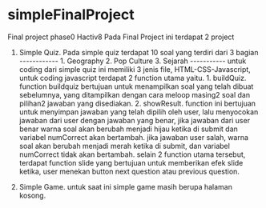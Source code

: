 # simpleFinalProject
Final project phase0 Hactiv8
Pada Final Project ini terdapat 2 project
  1. Simple Quiz.
    Pada simple quiz terdapat 10 soal yang terdiri dari 3 bagian
    ------------
    1. Geography
    2. Pop Culture
    3. Sejarah
    -----------
    untuk coding dari simple quiz ini memiliki 3 jenis file, HTML-CSS-Javascript,
    untuk coding javascript terdapat 2 function utama yaitu.
    1. buildQuiz.
      function buildquiz bertujuan untuk menampilkan soal yang telah dibuat sebelumnya,
      yang ditampilkan dengan cara meloop masing2 soal dan pilihan2 jawaban yang disediakan.
    2. showResult.
      function ini bertujuan untuk menyimpan jawaban yang telah dipilih oleh user, lalu menyocokan
      jawaban dari user dengan jawaban yang benar, jika jawaban dari user benar warna soal akan berubah
      menjadi hijau ketika di submit dan variabel numCorrect akan bertambah. jika jawaban user salah,
      warna soal akan berubah menjadi merah ketika di submit, dan variabel numCorrect tidak akan bertambah.
    selain 2 function utama tersebut, terdapat function slide yang bertujuan untuk memberikan efek slide ketika,
    user menekan button next question atau previous question.
    
 2. Simple Game.
  untuk saat ini simple game masih berupa halaman kosong.

